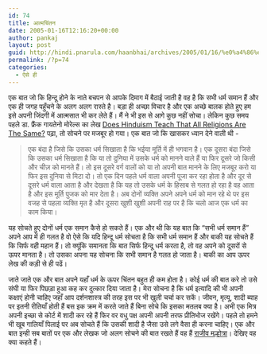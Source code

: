 ```yaml
---
id: 74
title: आत्मचिंतन
date: 2005-01-16T12:16:20+00:00
author: pankaj
layout: post
guid: http://hindi.pnarula.com/haanbhai/archives/2005/01/16/%e0%a4%86%e0%a4%a4%e0%a5%8d%e0%a4%ae%e0%a4%9a%e0%a4%bf%e0%a4%82%e0%a4%a4%e0%a4%a8/
permalink: /?p=74
categories:
  - ऐसे ही
---
```

एक बात जो कि हिन्दू होने के नाते बचपन से आपके दिमाग में बैठाई जाती है वह है कि   सभी धर्म समान हैं और एक ही जगह पहुँचने के अलग अलग रास्ते है। बड़ा ही अच्छा विचार है और एक अच्छे बालक होते हुए हम इसे अपनी जिंदगी में आत्मसात भी कर लेते हैं। मैं ने भी इस से आगे कुछ नहीं सोचा। लेकिन कुछ समय पहले डा. फ्रैंक गायतेनो मोरेल्स का लेख [Does Hinduism Teach That All Religions Are The Same?](http://www.sulekha.com/expressions/articledesc.asp?cid=307498) पढ़ा, तो सोचने पर मजबूर हो गया। एक बात जो कि खासकर ध्यान देने वाली थी -

> एक बंदा है जिसे कि उसका धर्म सिखाता है कि भईया मूर्ति में ही भगवान है। एक दूसरा बंदा जिसे कि उसका धर्म सिखाता है कि या तो दुनिया में उसके धर्म को मानने वाले हैं या फिर दूसरे जो किसी और चीज़ को मानते हैं। तो इस दूसरे वर्ग वालों को या तो अपनी बात मानने के लिए मजबूर करो या फिर इस दुनिया से मिटा दो। तो एक दिन पहले धर्म वाला अपनी पूजा कर रहा होता है और दूर से दूसरे धर्म वाला आता है और देखता है कि यह तो उसके धर्म के हिसाब से गलत हो रहा है वह आता है और इस मूर्ति पुजक को मार देता है। अब दोनों व्यक्ति अपने अपने धर्म को मान रहे थे पर इस वजह से पहला व्यक्ति मृत है और दूसरा खुशी खुशी अपनी राह पर है कि चलो आज एक धर्म का काम किया।

यह सोचते हुए दोनों धर्म एक समान कैसे हो सकते हैं। एक और थी कि यह बात कि &#8220;सभी धर्म समान हैं&#8221; अपने आप में ही गलत है वो ऐसे कि   यदि हिन्दू धर्म सोचता है कि सभी धर्म समान हैं और बाकी यह सोचते हैं कि सिर्फ वही महान हैं। तो क्यूंकि समानता कि बात सिर्फ हिन्दू धर्म करता है, तो वह अपने को दूसरों से ऊपर मानता है। तो उसका अपना यह सोचना कि सभी समान है गलत हो जाता है। बाकी का आप ऊपर लेख की कड़ी से ही पढें।

जाते जाते एक और बात अपने यहाँ धर्म के ऊपर चिंतन बहुत ही कम होता है। कोई धर्म की बात करे तो उसे संघी या फिर पिछड़ा हुआ कह कर दुत्कार दिया जाता है। मेरा सोचना है कि धर्म इत्यादि की भी अपनी कक्षाएं होनी चाहिए जहाँ आप दर्शनशास्त्र की तरह इस पर भी खुली चर्चा कर सकें। जीवन, मृत्यू, शादी ब्याह पर इतनी रीतियाँ होती हैं बस इक क्रम में करते जाते हैं बिना सोचे कि इसका मतलब क्या है। अभी एक मित्र अपनी इच्छा से कोर्ट में शादी कर रहे हैं फिर वर वधु पक्ष अपनी अपनी तरफ प्रीतिभोज रखेंगे। पहले तो हमने भी खूब गालियाँ पिलाई पर अब सोचते हैं कि उसकी शादी है जैसा उसे लगे वैसा ही करना चाहिए। एक और बात इन्ही सब बातों पर एक और लेखक जो अलग सोचने की बात रखते हैं वह हैं [राजीव मल्होत्रा](http://www.sulekha.com/expressions/articlesbyauthor.asp?authid=478)। देखिए वह क्या कहते हैं।
